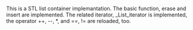 This is a STL list container implemantation.
The basic function, erase and insert are implemented.
The related iterator, _List_iterator is implemented, the operator ++, --, *, and
==, != are reloaded, too.
